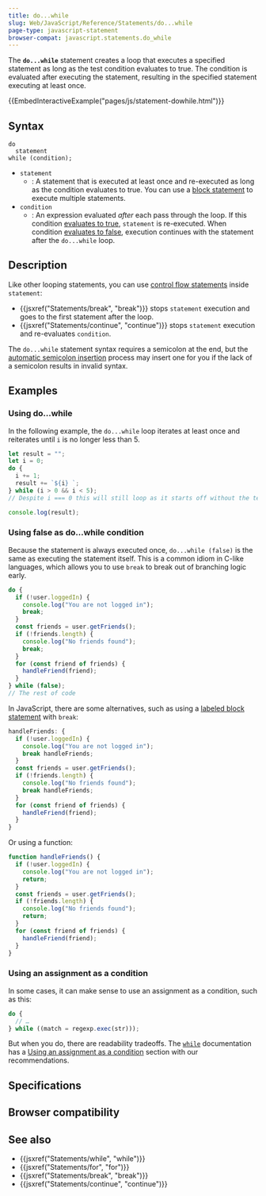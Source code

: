 ```yaml
---
title: do...while
slug: Web/JavaScript/Reference/Statements/do...while
page-type: javascript-statement
browser-compat: javascript.statements.do_while
---
```




The **`do...while`** statement creates a loop that executes a specified statement as long as the test condition evaluates to true. The condition is evaluated after executing the statement, resulting in the specified statement executing at least once.

{{EmbedInteractiveExample("pages/js/statement-dowhile.html")}}

## Syntax

```js-nolint
do
  statement
while (condition);
```

- `statement`
  - : A statement that is executed at least once and re-executed as long as the condition evaluates to true. You can use a [block statement](/Web/JavaScript/Reference/Statements/block) to execute multiple statements.
- `condition`
  - : An expression evaluated _after_ each pass through the loop. If this condition [evaluates to true](/Glossary/Truthy), `statement` is re-executed. When condition [evaluates to false](/Glossary/Falsy), execution continues with the statement after the `do...while` loop.

## Description

Like other looping statements, you can use [control flow statements](/Web/JavaScript/Reference/Statements#control_flow) inside `statement`:

- {{jsxref("Statements/break", "break")}} stops `statement` execution and goes to the first statement after the loop.
- {{jsxref("Statements/continue", "continue")}} stops `statement` execution and re-evaluates `condition`.

The `do...while` statement syntax requires a semicolon at the end, but the [automatic semicolon insertion](/Web/JavaScript/Reference/Lexical_grammar#automatic_semicolon_insertion) process may insert one for you if the lack of a semicolon results in invalid syntax.

## Examples

### Using do...while

In the following example, the `do...while` loop iterates at least once and
reiterates until `i` is no longer less than 5.

```js
let result = "";
let i = 0;
do {
  i += 1;
  result += `${i} `;
} while (i > 0 && i < 5);
// Despite i === 0 this will still loop as it starts off without the test

console.log(result);
```

### Using false as do...while condition

Because the statement is always executed once, `do...while (false)` is the same as executing the statement itself. This is a common idiom in C-like languages, which allows you to use `break` to break out of branching logic early.

```js
do {
  if (!user.loggedIn) {
    console.log("You are not logged in");
    break;
  }
  const friends = user.getFriends();
  if (!friends.length) {
    console.log("No friends found");
    break;
  }
  for (const friend of friends) {
    handleFriend(friend);
  }
} while (false);
// The rest of code
```

In JavaScript, there are some alternatives, such as using a [labeled block statement](/Web/JavaScript/Reference/Statements/label) with `break`:

```js
handleFriends: {
  if (!user.loggedIn) {
    console.log("You are not logged in");
    break handleFriends;
  }
  const friends = user.getFriends();
  if (!friends.length) {
    console.log("No friends found");
    break handleFriends;
  }
  for (const friend of friends) {
    handleFriend(friend);
  }
}
```

Or using a function:

```js
function handleFriends() {
  if (!user.loggedIn) {
    console.log("You are not logged in");
    return;
  }
  const friends = user.getFriends();
  if (!friends.length) {
    console.log("No friends found");
    return;
  }
  for (const friend of friends) {
    handleFriend(friend);
  }
}
```

### Using an assignment as a condition

In some cases, it can make sense to use an assignment as a condition, such as this:

```js
do {
  // …
} while ((match = regexp.exec(str)));
```

But when you do, there are readability tradeoffs. The [`while`](/Web/JavaScript/Reference/Statements/while) documentation has a [Using an assignment as a condition](/Web/JavaScript/Reference/Statements/while#using_an_assignment_as_a_condition) section with our recommendations.

## Specifications



## Browser compatibility



## See also

- {{jsxref("Statements/while", "while")}}
- {{jsxref("Statements/for", "for")}}
- {{jsxref("Statements/break", "break")}}
- {{jsxref("Statements/continue", "continue")}}

